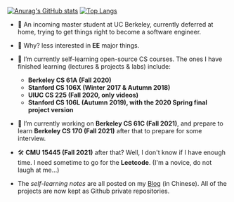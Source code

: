 
<!--
**SongShaopu1998/SongShaopu1998** is a ✨ _special_ ✨ repository because its `README.md` (this file) appears on your GitHub profile.

Here are some ideas to get you started:

- 🔭 I’m currently working on ...
- 🌱 I’m currently learning ...
- 👯 I’m looking to collaborate on ...
- 🤔 I’m looking for help with ...
- 💬 Ask me about ...
- 📫 How to reach me: ...
- 😄 Pronouns: ...
- ⚡ Fun fact: ...
-->

[![Anurag's GitHub stats](https://github-readme-stats.vercel.app/api?username=SongShaopu1998&count_private=true&show_icons=true&theme=onedark&include_all_commits=true)](https://github.com/anuraghazra/github-readme-stats)
[![Top Langs](https://github-readme-stats.vercel.app/api/top-langs/?username=SongShaopu1998&layout=compact&theme=gruvbox&card_width=445)](https://github.com/anuraghazra/github-readme-stats)

- 🔐 An incoming master student at UC Berkeley, currently deferred at home, trying to get things right to become a software engineer.
- 🤨 Why? less interested in **EE** major things.

- 🌱 I’m currently self-learning open-source CS courses. The ones I have finished learning (lectures & projects & labs) include: 
  - **Berkeley CS 61A (Fall 2020)**
  - **Stanford CS 106X  (Winter 2017 & Autumn 2018)**
  - **UIUC CS 225 (Fall 2020, only videos)**
  - **Stanford CS 106L (Autumn 2019), with the 2020 Spring final project version**
  
- 🔭 I’m currently working on **Berkeley CS 61C (Fall 2021)**, and prepare to learn **Berkeley CS 170 (Fall 2021)** after that to prepare for some interview.
- 🛠️ **CMU 15445 (Fall 2021)** after that? Well, I don't know if I have enough time. I need sometime to go for the **Leetcode**. (I'm a novice, do not laugh at me...)

- The *self-learning notes* are all posted on my [Blog](https://shaopu.tech/) (in Chinese). All of the projects are now kept as Github private repositories.
